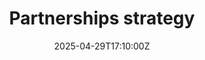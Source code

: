 ---
title: Partnerships strategy
linkTitle: Partnerships strategy
date: '2025-04-29T17:10:00Z'
weight: 1
description: Green Orbit Digital aims to build sustainable partnerships aligned with
  SDG 17, focusing on technology, NGOs, academia, and government. The strategy includes
  phases for partnership development, launch, and implementation, with success metrics
  and risk management plans in place to ensure effective collaboration and impact.
  Regular reviews will adapt the strategy to evolving opportunities.
draft: false
ref: partnerships-strategy
---